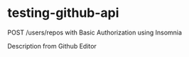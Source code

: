 # testing-github-api
POST /users/repos with Basic Authorization using Insomnia

Description from Github Editor
